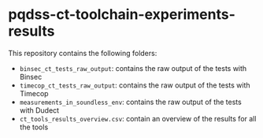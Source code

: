 # pqdss-ct-toolchain-experiments-results


This repository contains the following folders:

- `binsec_ct_tests_raw_output`: contains the raw output of the tests with Binsec
- `timecop_ct_tests_raw_output`: contains the raw output of the tests with Timecop
- `measurements_in_soundless_env`: contains the raw output of the tests with Dudect
- `ct_tools_results_overview.csv`: contain an overview of the results for all the tools